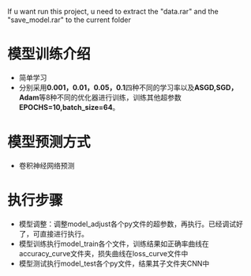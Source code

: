 If u want run this project, u need to extract the "data.rar" and the "save_model.rar" to the current folder



# 模型训练介绍
- 简单学习
- 分别采用**0.001，0.01，0.05，0.1**四种不同的学习率以及**ASGD,SGD，Adam**等8种不同的优化器进行训练，训练其他超参数**EPOCHS=10,batch_size=64**。

# 模型预测方式
- 卷积神经网络预测

# 执行步骤
- 模型调整：调整model_adjust各个py文件的超参数，再执行。已经调试好了，可直接进行执行。
- 模型训练执行model_train各个文件，训练结果如正确率曲线在accuracy_curve文件夹，损失曲线在loss_curve文件中
- 模型测试执行model_test各个py文件，结果其子文件夹CNN中
